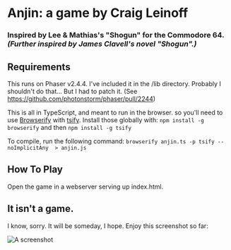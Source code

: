 # Anjin: a game by Craig Leinoff
### Inspired by Lee & Mathias's "Shogun" for the Commodore 64. _(Further inspired by James Clavell's novel "Shogun".)_

Requirements
------------
This runs on Phaser v2.4.4. I've included it in the /lib directory. Probably I shouldn't do that... But I had to patch it. (See https://github.com/photonstorm/phaser/pull/2244)

This is all in TypeScript, and meant to run in the browser. so you'll need to use [Browserify](http://browserify.org) with [tsify](https://www.npmjs.com/package/tsify).
Install those globally with: `npm install -g browserify` and then `npm install -g tsify`

To compile, run the following command: `browserify anjin.ts -p tsify --noImplicitAny  > anjin.js`

How To Play
-----------
Open the game in a webserver serving up index.html.

It isn't a game.
----------------
I know, sorry. It will be someday, I hope. Enjoy this screenshot so far:

![A screenshot](http://anjin.offlein.com/img/ss001.png)
